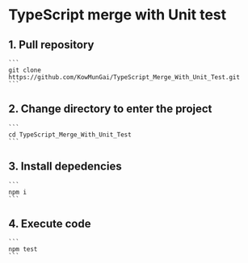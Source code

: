 # TypeScript merge with Unit test

## 1. Pull repository
    ```
    git clone https://github.com/KowMunGai/TypeScript_Merge_With_Unit_Test.git
    ```

## 2. Change directory to enter the project
    ```
    cd TypeScript_Merge_With_Unit_Test
    ```

## 3. Install depedencies
    ```
    npm i
    ```

## 4. Execute code
    ```
    npm test
    ```